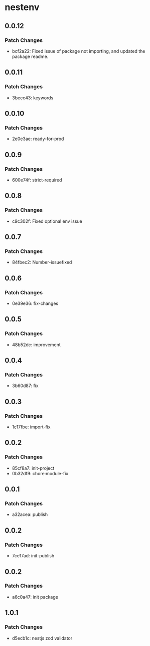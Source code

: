 # nestenv

## 0.0.12

### Patch Changes

- bcf2a22: Fixed issue of package not importing, and updated the package readme.

## 0.0.11

### Patch Changes

- 3becc43: keywords

## 0.0.10

### Patch Changes

- 2e0e3ae: ready-for-prod

## 0.0.9

### Patch Changes

- 600e74f: strict-required

## 0.0.8

### Patch Changes

- c9c302f: Fixed optional env issue

## 0.0.7

### Patch Changes

- 84fbec2: Number-issuefixed

## 0.0.6

### Patch Changes

- 0e39e36: fix-changes

## 0.0.5

### Patch Changes

- 48b52dc: improvement

## 0.0.4

### Patch Changes

- 3b60d87: fix

## 0.0.3

### Patch Changes

- 1c17fbe: import-fix

## 0.0.2

### Patch Changes

- 85cf8a7: init-project
- 0b32df9: chore:module-fix

## 0.0.1

### Patch Changes

- a32acea: publish

## 0.0.2

### Patch Changes

- 7ce17ad: init-publish

## 0.0.2

### Patch Changes

- a6c0a47: init package

## 1.0.1

### Patch Changes

- d5ecb1c: nestjs zod validator
